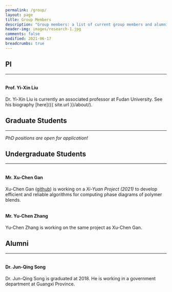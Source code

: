 ```yaml
---
permalink: /group/
layout: page
title: Group Members
description: "Group members: a list of current group members and alumni."
header-img: images/research-1.jpg
comments: false
modified: 2021-06-17
breadcrumbs: true
---
```


## PI
-----

<figure class="third">
    <img src="{{ site.url }}/images/me.jpg" alt="">
</figure>

#### Prof. Yi-Xin Liu
Dr. Yi-Xin Liu is currently an associated professor at Fudan University. See his biography [here]({{ site.url }}/about/).

## Graduate Students
-----

*PhD positions are open for application!*

## Undergraduate Students
-----

<figure class="third">
    <img src="{{ site.url }}/images/avatar.jpg" alt="">
</figure>

#### Mr. Xu-Chen Gan
Xu-Chen Gan ([github](https://github.com/vvmbvy)) is working on a *Xi-Yuan Project (2021)* to develop efficient and reliable algorithms for computing phase diagrams of polymer blends.

<figure class="third">
    <img src="{{ site.url }}/images/avatar.jpg" alt="">
</figure>

#### Mr. Yu-Chen Zhang
Yu-Chen Zhang is working on the same project as Xu-Chen Gan.

## Alumni
-----

<figure class="third">
    <img src="{{ site.url }}/images/avatar.jpg" alt="">
</figure>

#### Dr. Jun-Qing Song
Dr. Jun-Qing Song is graduated at 2018. He is working in a government department at Guangxi Province.

